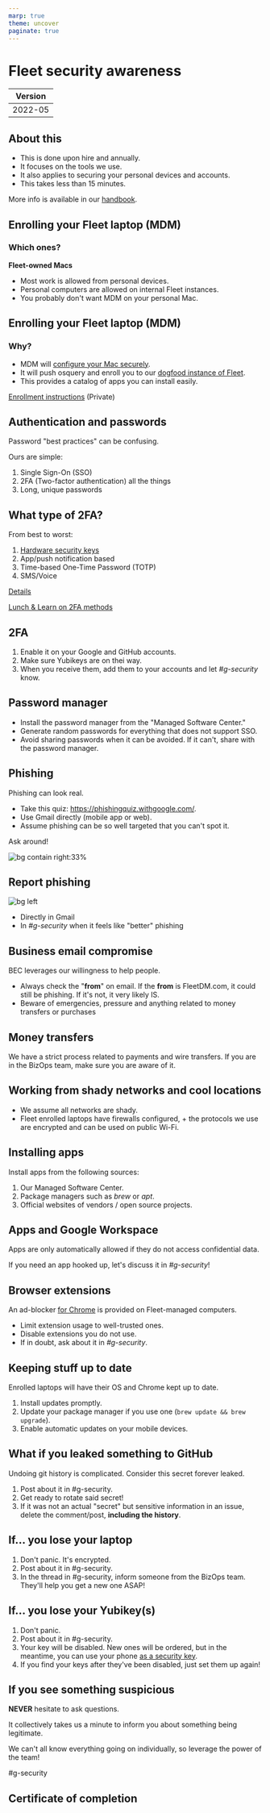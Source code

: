 ```yaml
---
marp: true
theme: uncover
paginate: true
---
```

<!-- headingDivider: 2 -->

<style>
  :root {
    --color-background: #E2E4EA;
    --color-background-code: #ccc;
    --color-background-paginate: rgba(128, 128, 128, 0.05);
    --color-foreground: #192147;
    --color-highlight: #6A67FE;
    --color-highlight-hover: #aaf;
    --color-highlight-heading: #99c;
    --color-header: #bbb;
    --color-header-shadow: transparent;
  }
</style>
# Fleet security awareness

| Version |
| ------- |
| 2022-05 |

## About this

* This is done upon hire and annually. 
* It focuses on the tools we use.
* It also applies to securing your personal devices and accounts.
* This takes less than 15 minutes.

More info is available in our [handbook](https://fleetdm.com/handbook/security#security-awareness-training).

## Enrolling your Fleet laptop (MDM)

### Which ones?
**Fleet-owned Macs**

* Most work is allowed from personal devices.
* Personal computers are allowed on internal Fleet instances.
* You probably don't want MDM on your personal Mac.

## Enrolling your Fleet laptop (MDM)
### Why?

* MDM will [configure your Mac securely](https://fleetdm.com/handbook/security#how-we-protect-end-user-devices).
* It will push osquery and enroll you to our [dogfood instance of Fleet](https://dogfood.fleetdm.com/dashboard).
* This provides a catalog of apps you can install easily.

[Enrollment
instructions](https://docs.google.com/document/d/1vRrI9x5ch_Yuw2ihq3JDkNcxP32KhDt5RXasQ9A5Bmk/edit) (Private)

## Authentication and passwords

Password "best practices" can be confusing.

Ours are simple:

1. Single Sign-On (SSO)
2. 2FA (Two-factor authentication) all the things
3. Long, unique passwords

## What type of 2FA?

From best to worst:
1. [Hardware security keys](https://fleetdm.com/handbook/security#hardware-security-keys)
2. App/push notification based
3. Time-based One-Time Password (TOTP)
4. SMS/Voice

[Details](https://fleetdm.com/handbook/security#2-step-verification)

[Lunch & Learn on 2FA methods](https://www.youtube.com/watch?v=0JnE4ezgu6Q)

## 2FA

1. Enable it on your Google and GitHub accounts.
2. Make sure Yubikeys are on thei way.
3. When you receive them, add them to your accounts and let *#g-security* know.

## Password manager

* Install the password manager from the "Managed Software Center." 
* Generate random passwords for everything that does not support SSO.
* Avoid sharing passwords when it can be avoided. If it can't, share with the password manager.

## Phishing

Phishing can look real. 

* Take this quiz: https://phishingquiz.withgoogle.com/.
* Use Gmail directly (mobile app or web).
* Assume phishing can be so well targeted that you can't spot it.

Ask around!

![bg contain right:33%](assets/gmail_warnings.png)

## Report phishing

![bg left](assets/report_phishing.png)

* Directly in Gmail
* In *#g-security* when it feels like "better" phishing

## Business email compromise
BEC leverages our willingness to help people.

* Always check the "**from**" on email. If the **from** is FleetDM.com, it could still be phishing. If it's not, it very likely IS.
* Beware of emergencies, pressure and anything related to money transfers or purchases


## Money transfers

We have a strict process related to payments and wire transfers. If you are in the BizOps team, make sure you are aware of it.

## Working from shady networks and cool locations

* We assume all networks are shady.
* Fleet enrolled laptops have firewalls configured, + the protocols we use are encrypted and can be used on public Wi-Fi.

## Installing apps

Install apps from the following sources:

1. Our Managed Software Center.
2. Package managers such as *brew* or *apt*.
3. Official websites of vendors / open source projects.

## Apps and Google Workspace

Apps are only automatically allowed if they do not access confidential data.

If you need an app hooked up, let's discuss it in *#g-security*!

## Browser extensions

An ad-blocker [for Chrome](https://chrome.google.com/webstore/detail/ublock-origin/cjpalhdlnbpafiamejdnhcphjbkeiagm?hl=en) is provided on Fleet-managed computers.

* Limit extension usage to well-trusted ones.
* Disable extensions you do not use.
* If in doubt, ask about it in *#g-security*.

## Keeping stuff up to date
Enrolled laptops will have their OS and Chrome kept up to date.

1. Install updates promptly.
2. Update your package manager if you use one (`brew update && brew upgrade`).
3. Enable automatic updates on your mobile devices.

## What if you leaked something to GitHub
Undoing git history is complicated. Consider this secret forever leaked.

1. Post about it in #g-security.
2. Get ready to rotate said secret!
3. If it was not an actual "secret" but sensitive information in an issue, delete the comment/post, **including the history**.

## If... you lose your laptop

1. Don't panic. It's encrypted.
2. Post about it in #g-security.
3. In the thread in #g-security, inform someone from the BizOps team. They'll help you get a new one ASAP!

## If... you lose your Yubikey(s)

1. Don't panic.
2. Post about it in #g-security.
3. Your key will be disabled. New ones will be ordered, but in the meantime, you can use your phone
   [as a security
   key](https://support.google.com/accounts/answer/9289445?hl=en&co=GENIE.Platform%3DAndroid).
4. If you find your keys after they've been disabled, just set them up again!

## If you see something suspicious

**NEVER** hesitate to ask questions. 

It collectively takes us a minute to inform you about something being legitimate. 

We can't all know everything going on individually, so leverage the power of the team!

#g-security

## Certificate of completion
